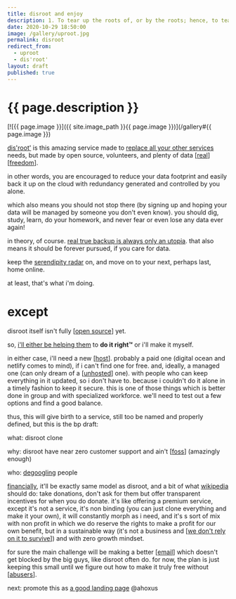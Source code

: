 ```yaml
---
title: disroot and enjoy
description: 1. To tear up the roots of, or by the roots; hence, to tear from a foundation; to uproot.
date: 2020-10-29 18:50:00
image: /gallery/uproot.jpg
permalink: disroot
redirect_from:
  - uproot
  - dis'root'
layout: draft
published: true
---
```


# {{ page.description }}

[![{{ page.image }}]({{ site.image_path }}{{ page.image }})](/gallery#{{ page.image }})

[dis'root'](https://disroot.org) is this amazing service made to [replace all your other services](/delete) needs, but made by open source, volunteers, and plenty of data [[real](/real)] [[freedom](/free)].

in other words, you are encouraged to reduce your data footprint and easily back it up on the cloud with redundancy generated and controlled by you alone.

which also means you should not stop there (by signing up and hoping your data will be managed by someone you don't even know). you should dig, study, learn, do your homework, and never fear or even lose any data ever again!

in theory, of course. [real true backup is always only an utopia](/backup). that also means it should be forever pursued, if you care for data.

keep the [serendipity radar](/random) on, and move on to your next, perhaps last, home online.

at least, that's what i'm doing.

# except

disroot itself isn't fully [[open source](/open)] yet.

so, [i'll either be helping them](https://forum.disroot.org/t/cloning-disroot/7867?u=cregox) to __do it right™__ or i'll make it myself.

in either case, i'll need a new [[host](/host)]. probably a paid one (digital ocean and netlify comes to mind), if i can't find one for free. and, ideally, a managed one (can only dream of a [[unhosted](/unhosted)] one). with people who can keep everything in it updated, so i don't have to. because i couldn't do it alone in a timely fashion to keep it secure. this is one of those things which is better done in group and with specialized workforce. we'll need to test out a few options and find a good balance.

thus, this will give birth to a service, still too be named and properly defined, but this is the bp draft:

what: disroot clone

why: disroot have near zero customer support and ain't [[foss](/foss)] (amazingly enough)

who: [degoogling](/degoogle) people

[financially](/money), it'll be exactly same model as disroot, and a bit of what [wikipedia](/jimmy) should do: take donations, don't ask for them but offer transparent incentives for when you do donate. it's like offering a premium service, except it's not a service, it's non binding (you can just clone everything and make it your own), it will constantly morph as i need, and it's s sort of mix with non profit in which we do reserve the rights to make a profit for our own benefit, but in a sustainable way (it's not a business and [[we don't rely on it to survive](/ahoxus)]) and with zero growth mindset.

for sure the main challenge will be making a better [[email](/email)] which doesn't get blocked by the big guys, like disroot often do. for now, the plan is just keeping this small until we figure out how to make it truly free without [[abusers](/abuse)].

next: promote this as [a good landing page](http://yourlandingpagesucks.com/startup-landing-page-teardown-yc/index.html) @ahoxus

<!-- and since you'll probably want something similar for yourself, just **sign up below for an update**! TK not ready -->
